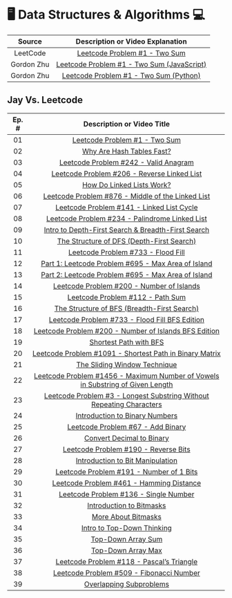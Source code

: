 # 🖥️ Data Structures & Algorithms 💻

|   Source   |                             Description or Video Explanation                              |
| :--------: | :---------------------------------------------------------------------------------------: |
|  LeetCode  |    [Leetcode Problem #1 - Two Sum](https://leetcode.com/problems/two-sum/description)     |
| Gordon Zhu | [Leetcode Problem #1 - Two Sum (JavaScript)](https://www.youtube.com/watch?v=isGKzmwDREg) |
| Gordon Zhu |   [Leetcode Problem #1 - Two Sum (Python)](https://www.youtube.com/watch?v=54yUPn3M0ds)   |

## Jay Vs. Leetcode

| Ep. # |                                                                        Description or Video Title                                                                        |
| :---: | :----------------------------------------------------------------------------------------------------------------------------------------------------------------------: |
|  01   |                                             [Leetcode Problem #1 - Two Sum](https://www.commonsensedev.com/jay-vs-leetcode)                                              |
|  02   |                                      [Why Are Hash Tables Fast?](https://www.commonsensedev.com/jay-vs-leetcode/hash-table-basics)                                       |
|  03   |                                  [Leetcode Problem #242 - Valid Anagram](https://www.commonsensedev.com/jay-vs-leetcode/valid-anagram)                                   |
|  04   |                            [Leetcode Problem #206 - Reverse Linked List](https://www.commonsensedev.com/jay-vs-leetcode/reverse-linked-list)                             |
|  05   |                                      [How Do Linked Lists Work?](https://www.commonsensedev.com/jay-vs-leetcode/linked-list-basics)                                      |
|  06   |                      [Leetcode Problem #876 - Middle of the Linked List](https://www.commonsensedev.com/jay-vs-leetcode/middle-of-the-linked-list)                       |
|  07   |                              [Leetcode Problem #141 - Linked List Cycle](https://www.commonsensedev.com/jay-vs-leetcode/linked-list-cycle)                               |
|  08   |                         [Leetcode Problem #234 - Palindrome Linked List](https://www.commonsensedev.com/jay-vs-leetcode/palindrome-linked-list)                          |
|  09   |                          [Intro to Depth-First Search & Breadth-First Search](https://www.commonsensedev.com/jay-vs-leetcode/intro-to-dfs-bfs)                           |
|  10   |                                [The Structure of DFS (Depth-First Search)](https://www.commonsensedev.com/jay-vs-leetcode/dfs-structure)                                 |
|  11   |                                     [Leetcode Problem #733 - Flood Fill](https://www.commonsensedev.com/jay-vs-leetcode/flood-fill)                                      |
|  12   |                                      [Part 1: Leetcode Problem #695 - Max Area of Island](https://vimeo.com/1000919240/b34857879c)                                       |
|  13   |                                      [Part 2: Leetcode Problem #695 - Max Area of Island](https://vimeo.com/1003327830/af266b8901)                                       |
|  14   |                                           [Leetcode Problem #200 - Number of Islands](https://vimeo.com/1006050478/a09f6cd13c)                                           |
|  15   |                                       [Leetcode Problem #112 - Path Sum](https://www.commonsensedev.com/jay-vs-leetcode/path-sum)                                        |
|  16   |                            [The Structure of BFS (Breadth-First Search)](https://www.commonsensedev.com/jay-vs-leetcode/the-structure-of-bfs)                            |
|  17   |                             [Leetcode Problem #733 - Flood Fill BFS Edition](https://www.commonsensedev.com/jay-vs-leetcode/flood-fill-bfs)                              |
|  18   |                      [Leetcode Problem #200 - Number of Islands BFS Edition](https://www.commonsensedev.com/jay-vs-leetcode/number-of-islands-bfs)                       |
|  19   |                                        [Shortest Path with BFS](https://www.commonsensedev.com/jay-vs-leetcode/shortest-path-bfs)                                        |
|  20   |                 [Leetcode Problem #1091 - Shortest Path in Binary Matrix](https://www.commonsensedev.com/jay-vs-leetcode/shortest-path-in-binary-matrix)                 |
|  21   |                                 [The Sliding Window Technique](https://www.commonsensedev.com/jay-vs-leetcode/sliding-window-technique)                                  |
|  22   | [Leetcode Problem #1456 - Maximum Number of Vowels in Substring of Given Length](https://www.commonsensedev.com/jay-vs-leetcode/max-number-of-vowels-in-fixed-substring) |
|  23   |  [Leetcode Problem #3 - Longest Substring Without Repeating Characters](https://www.commonsensedev.com/jay-vs-leetcode/longest-substring-without-repeating-characters)   |
|  24   |                                 [Introduction to Binary Numbers](https://www.commonsensedev.com/jay-vs-leetcode/intro-to-binary-numbers)                                 |
|  25   |                                      [Leetcode Problem #67 - Add Binary](https://www.commonsensedev.com/jay-vs-leetcode/add-binary)                                      |
|  26   |                                  [Convert Decimal to Binary](https://www.commonsensedev.com/jay-vs-leetcode/convert-decimal-to-binary)                                   |
|  27   |                                   [Leetcode Problem #190 - Reverse Bits](https://www.commonsensedev.com/jay-vs-leetcode/reverse-bits)                                    |
|  28   |                                [Introduction to Bit Manipulation](https://www.commonsensedev.com/jay-vs-leetcode/intro-bit-manipulation)                                 |
|  29   |                               [Leetcode Problem #191 - Number of 1 Bits](https://www.commonsensedev.com/jay-vs-leetcode/number-of-1-bits)                                |
|  30   |                               [Leetcode Problem #461 - Hamming Distance](https://www.commonsensedev.com/jay-vs-leetcode/hamming-distance)                                |
|  31   |                                  [Leetcode Problem #136 - Single Number](https://www.commonsensedev.com/jay-vs-leetcode/single-number)                                   |
|  32   |                                       [Introduction to Bitmasks](https://www.commonsensedev.com/jay-vs-leetcode/intro-to-bitmasks)                                       |
|  33   |                                        [More About Bitmasks](https://www.commonsensedev.com/jay-vs-leetcode/more-about-bitmasks)                                         |
|  34   |                                 [Intro to Top-Down Thinking](https://www.commonsensedev.com/jay-vs-leetcode/intro-to-top-down-thinking)                                  |
|  35   |                                         [Top-Down Array Sum](https://www.commonsensedev.com/jay-vs-leetcode/top-down-array-sum)                                          |
|  36   |                                         [Top-Down Array Max](https://www.commonsensedev.com/jay-vs-leetcode/top-down-array-max)                                          |
|  37   |                               [Leetcode Problem #118 - Pascal’s Triangle](https://www.commonsensedev.com/jay-vs-leetcode/pascals-triangle)                               |
|  38   |                               [Leetcode Problem #509 - Fibonacci Number](https://www.commonsensedev.com/jay-vs-leetcode/fibonacci-number)                                |
|  39   |                                    [Overlapping Subproblems](https://www.commonsensedev.com/jay-vs-leetcode/overlapping-subproblems)                                     |
